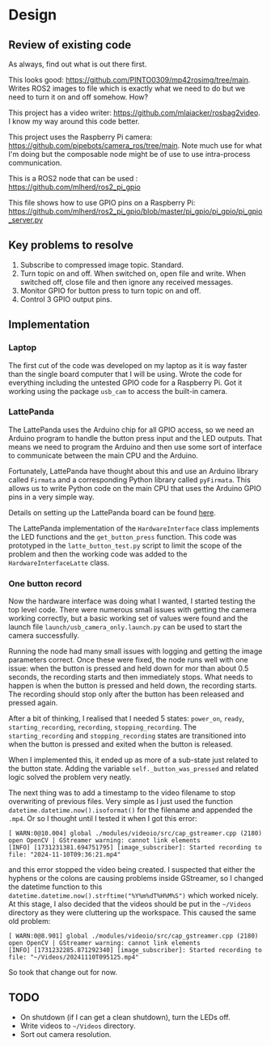# Design

## Review of existing code

As always, find out what is out there first.

This looks good: https://github.com/PINTO0309/mp42rosimg/tree/main.  Writes ROS2 images to file which is exactly what we need to do but we need to turn it on and off somehow.  How?

This project has a video writer: https://github.com/mlaiacker/rosbag2video.  I know my way around this code better.

This project uses the Raspberry Pi camera: https://github.com/pipebots/camera_ros/tree/main.  Note much use for what I'm doing but the composable node might be of use to use intra-process communication.

This is a ROS2 node that can be used : https://github.com/mlherd/ros2_pi_gpio

This file shows how to use GPIO pins on a Raspberry Pi: https://github.com/mlherd/ros2_pi_gpio/blob/master/pi_gpio/pi_gpio/pi_gpio_server.py

## Key problems to resolve

1. Subscribe to compressed image topic.  Standard.
2. Turn topic on and off.  When switched on, open file and write. When switched off, close file and then ignore any received messages.
3. Monitor GPIO for button press to turn topic on and off.
4. Control 3 GPIO output pins.

## Implementation

### Laptop 

The first cut of the code was developed on my laptop as it is way faster than the single board computer that I will be using.  Wrote the code for everything including the untested GPIO code for a Raspberry Pi.  Got it working using the package `usb_cam` to access the built-in camera.  

### LattePanda

The LattePanda uses the Arduino chip for all GPIO access, so we need an Arduino program to handle the button press input and the LED outputs.  That means we need to program the Arduino and then use some sort of interface to communicate between the main CPU and the Arduino. 

Fortunately, LattePanda have thought about this and use an Arduino library called `Firmata` and a corresponding Python library called `pyFirmata`.  This allows us to write Python code on the main CPU that uses the Arduino GPIO pins in a very simple way.

Details on setting up the LattePanda board can be found [here](latte-panda-setup/latte-panda.md).

The LattePanda implementation of the `HardwareInterface` class implements the LED functions and the `get_button_press` function.  This code was prototyped in the `latte_button_test.py` script to limit the scope of the problem and then the working code was added to the `HardwareInterfaceLatte` class.

### One button record

Now the hardware interface was doing what I wanted, I started testing the top level code.  There were numerous small issues with getting the camera working correctly, but a  basic working set of values were found and the launch file `launch/usb_camera_only.launch.py` can be used to start the camera successfully.  

Running the node had many small issues with logging and getting the image parameters correct.  Once these were fixed, the node runs well with one issue: when the button is pressed and held down for mor than about 0.5 seconds, the recording starts and then immediately stops.  What needs to happen is when the button is pressed and held down, the recording starts.  The recording should stop only after the button has been released and pressed again.

After a bit of thinking, I realised that I needed 5 states: `power_on`, `ready`, `starting_recording`, `recording`, `stopping_recording`.  The `starting_recording` and `stopping_recording` states are transitioned into when the button is pressed and exited when the button is released.  

When I implemented this, it ended up as more of a sub-state just related to the button state.  Adding the variable `self._button_was_pressed` and related logic solved the problem very neatly. 

The next thing was to add a timestamp to the video filename to stop overwriting of previous files.  Very simple as I just used the function `datetime.datetime.now().isoformat()` for the filename and appended the `.mp4`. Or so I thought until I tested it when I got this error:

```text
[ WARN:0@10.004] global ./modules/videoio/src/cap_gstreamer.cpp (2180) open OpenCV | GStreamer warning: cannot link elements
[INFO] [1731231381.694751795] [image_subscriber]: Started recording to file: "2024-11-10T09:36:21.mp4"
```

and this error stopped the video being created.  I suspected that either the hyphens or the colons are causing problems inside GStreamer, so I changed the datetime function to this `                 datetime.datetime.now().strftime("%Y%m%dT%H%M%S")` which worked nicely.  At this stage, I also decided that the videos should be put in the `~/Videos` directory as they were cluttering up the workspace.  This caused the same old problem:

```text
[ WARN:0@8.901] global ./modules/videoio/src/cap_gstreamer.cpp (2180) open OpenCV | GStreamer warning: cannot link elements
[INFO] [1731232285.871292340] [image_subscriber]: Started recording to file: "~/Videos/20241110T095125.mp4"
```

So took that change out for now. 

## TODO

* On shutdown (if I can get a clean shutdown), turn the LEDs off.
* Write videos to `~/Videos` directory.
* Sort out camera resolution.
